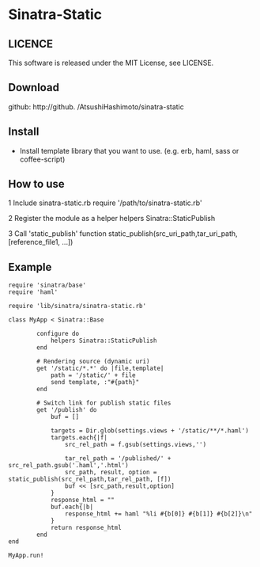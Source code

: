 # Sinatra-Static

## LICENCE
This software is released under the MIT License, see LICENSE.

## Download
github: http://github. /AtsushiHashimoto/sinatra-static

## Install

- Install template library that you want to use. (e.g. erb, haml, sass or coffee-script)

## How to use


1 Include sinatra-static.rb
    require '/path/to/sinatra-static.rb' 

2 Register the module as a helper 
    helpers Sinatra::StaticPublish

3 Call 'static_publish' function
    static_publish(src_uri_path,tar_uri_path, [reference_file1, ...])
    
## Example
    require 'sinatra/base'
    require 'haml'
    
    require 'lib/sinatra/sinatra-static.rb'
    
    class MyApp < Sinatra::Base
    
			configure do
				helpers Sinatra::StaticPublish
			end
    
			# Rendering source (dynamic uri)
			get '/static/*.*' do |file,template|
				path = '/static/' + file
				send template, :"#{path}"
			end
			
			# Switch link for publish static files
			get '/publish' do
				buf = []
				
				targets = Dir.glob(settings.views + '/static/**/*.haml')
				targets.each{|f|
					src_rel_path = f.gsub(settings.views,'')
					
					tar_rel_path = '/published/' + src_rel_path.gsub('.haml','.html')
					src_path, result, option = static_publish(src_rel_path,tar_rel_path, [f])
					buf << [src_path,result,option]
				}
				response_html = ""
				buf.each{|b|
					response_html += haml "%li #{b[0]} #{b[1]} #{b[2]}\n"
				}
				return response_html
			end
    end
    
    MyApp.run!